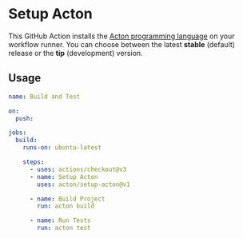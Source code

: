 # Setup Acton

This GitHub Action installs the [Acton programming language](https://acton-lang.org/) on your workflow runner. You can choose between the latest **stable** (default) release or the **tip** (development) version.

## Usage

```yaml
name: Build and Test

on:
  push:

jobs:
  build:
    runs-on: ubuntu-latest

    steps:
      - uses: actions/checkout@v3
      - name: Setup Acton
        uses: acton/setup-acton@v1

      - name: Build Project
        run: acton build

      - name: Run Tests
        run: acton test
```
